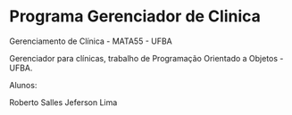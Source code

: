Programa Gerenciador de Clinica
=======

Gerenciamento de Clínica - MATA55 - UFBA

Gerenciador para  clínicas, trabalho de Programação Orientado a Objetos - UFBA.

Alunos:

Roberto Salles
Jeferson Lima
